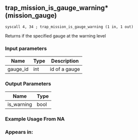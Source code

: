 ## trap_mission_is_gauge_warning* (mission_gauge)

`syscall 4, 34 ; trap_mission_is_gauge_warning (1 in, 1 out)`

Returns if the specified gauge at the warning level

### Input parameters
| Name | Type | Description
|------|------|------------
| gauge_id   | int   | id of a gauge


### Output Parameters
| Name | Type
|------|-----
| is_warning   | bool   
### Example Usage From NA



### Appears in:



